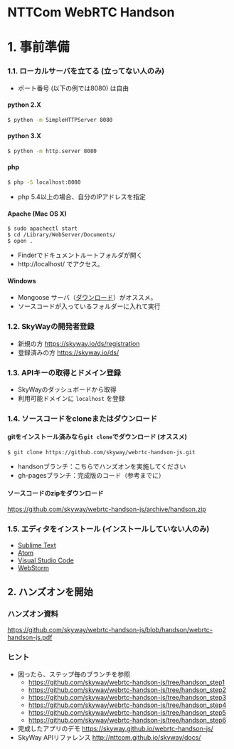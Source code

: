 # NTTCom WebRTC Handson

# 1. 事前準備

### 1.1. ローカルサーバを立てる (立ってない人のみ)

- ポート番号 (以下の例では8080) は自由

#### python 2.X

```sh
$ python -m SimpleHTTPServer 8080
```

#### python 3.X

```sh
$ python -m http.server 8080
```

#### php

```sh
$ php -S localhost:8080
```

- php 5.4以上の場合、自分のIPアドレスを指定

#### Apache (Mac OS X)

```
$ sudo apachectl start
$ cd /Library/WebServer/Documents/
$ open .
```

- Finderでドキュメントルートフォルダが開く
- http://localhost/ でアクセス。

#### Windows

- Mongoose サーバ（[ダウンロード](https://cesanta.com/cgi-bin/api.cgi?act=dl&id=HHIEHJBHSK8H56TT&os=win)）がオススメ。
- ソースコードが入っているフォルダーに入れて実行

### 1.2. SkyWayの開発者登録

- 新規の方
  https://skyway.io/ds/registration
- 登録済みの方
  https://skyway.io/ds/

### 1.3. APIキーの取得とドメイン登録

- SkyWayのダッシュボードから取得
- 利用可能ドメインに `localhost` を登録

### 1.4. ソースコードをcloneまたはダウンロード

#### gitをインストール済みなら`git clone`でダウンロード (オススメ)

```
$ git clone https://github.com/skyway/webrtc-handson-js.git
```

* handsonブランチ：こちらでハンズオンを実施してください
* gh-pagesブランチ：完成版のコード（参考までに）

#### ソースコードのzipをダウンロード

https://github.com/skyway/webrtc-handson-js/archive/handson.zip

### 1.5. エディタをインストール (インストールしていない人のみ)

- [Sublime Text](https://www.sublimetext.com)
- [Atom](https://atom.io)
- [Visual Studio Code](https://code.visualstudio.com)
- [WebStorm](https://www.jetbrains.com/webstorm/)

## 2. ハンズオンを開始

### ハンズオン資料

https://github.com/skyway/webrtc-handson-js/blob/handson/webrtc-handson-js.pdf

### ヒント

- 困ったら、ステップ毎のブランチを参照
  - https://github.com/skyway/webrtc-handson-js/tree/handson_step1
  - https://github.com/skyway/webrtc-handson-js/tree/handson_step2
  - https://github.com/skyway/webrtc-handson-js/tree/handson_step3
  - https://github.com/skyway/webrtc-handson-js/tree/handson_step4
  - https://github.com/skyway/webrtc-handson-js/tree/handson_step5
  - https://github.com/skyway/webrtc-handson-js/tree/handson_step6
- 完成したアプリのデモ
  https://skyway.github.io/webrtc-handson-js/
- SkyWay APIリファレンス
  http://nttcom.github.io/skyway/docs/
